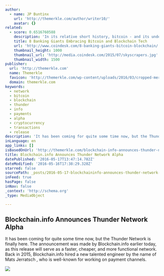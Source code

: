 ```yaml
---
author:
  - name: JP Buntinx
    url: 'http://themerkle.com/author/writer10/'
    avatar: {}
related:
  - score: 0.6516760588
    description: 'In its relative short history, bitcoin - and its underlying technology the blockchain - have captivated thinkers around the world, but not everyone was quick to see the potential. Due in part to its initial billing as a threat to the traditional financial ecosystem, these institutions have perhaps understandably responded with sharp critiques and deep skepticism for the technology.'
    title: 8 Banking Giants Embracing Bitcoin and Blockchain Tech
    url: 'http://www.coindesk.com/8-banking-giants-bitcoin-blockchain/'
    thumbnail_height: 1000
    thumbnail_url: 'http://media.coindesk.com/2015/07/skyscrapers.jpg'
    thumbnail_width: 1500
publisher:
  url: 'http://themerkle.com'
  name: Themerkle
  favicon: 'http://themerkle.com/wp-content/uploads/2016/03/cropped-merkle-white-1-192x192.png'
  domain: themerkle.com
keywords:
  - network
  - bitcoin
  - blockchain
  - thunder
  - info
  - payments
  - alpha
  - cryptocurrency
  - transactions
  - release
description: 'It has been coming for quite some time now, but the Thunder Network is finally here. The announcement was made by Blockchain.info earlier today, as this release will serve as a faster, cheaper, and more functional network. Back in 2015, Blockchain.info hired a new talented engineer by the name of Mats Jerratsch , who is well-known for working on payment channels.'
inLanguage: en
app_links: []
isBasedOnUrl: 'http://themerkle.com/blockchain-info-announces-thunder-network-alpha/'
title: Blockchain.info Announces Thunder Network Alpha
datePublished: '2016-05-17T13:47:14.782Z'
dateModified: '2016-05-16T17:38:29.328Z'
starred: false
sourcePath: _posts/2016-05-17-blockchaininfo-announces-thunder-network-alpha.md
inFeed: true
hasPage: false
inNav: false
_context: 'http://schema.org'
_type: MediaObject

---
```

<article style=""><h1>Blockchain.info Announces Thunder Network Alpha</h1><p>It has been coming for quite some time now, but the Thunder Network is finally here. The announcement was made by Blockchain.info earlier today, as this release will serve as a faster, cheaper, and more functional network. Back in 2015, Blockchain.info hired a new talented engineer by the name of Mats Jerratsch , who is well-known for working on payment channels.</p><img src="http://themerkle.com/wp-content/uploads/2016/05/Blockchain.info_-e1463419800983.jpg" /></article>